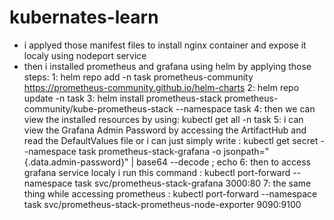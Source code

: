 # kubernates-learn
- i applyed those manifest files to install nginx container and expose it localy using nodeport service 
- then i installed prometheus and grafana using helm by applying those steps:
1: helm repo add -n task prometheus-community https://prometheus-community.github.io/helm-charts
2: helm repo update -n task
3: helm install prometheus-stack prometheus-community/kube-prometheus-stack --namespace task
4: then we can view the installed resources by using: kubectl get all -n task
5: i can view the Grafana Admin Password by accessing the ArtifactHub and read the DefaultValues file or i can just simply write : kubectl get secret --namespace task prometheus-stack-grafana -o jsonpath="{.data.admin-password}" | base64 --decode ; echo
6: then to access grafana service localy i run this command : kubectl port-forward --namespace task svc/prometheus-stack-grafana 3000:80
7: the same thing while accessing prometheus : kubectl port-forward --namespace task svc/prometheus-stack-prometheus-node-exporter 9090:9100
